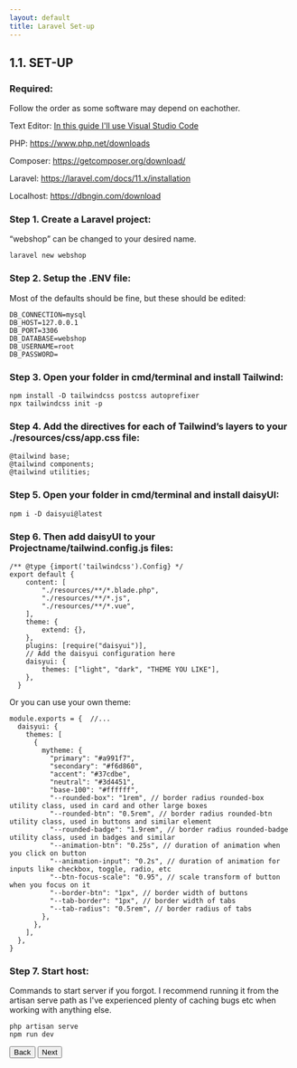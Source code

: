 ```yaml
---
layout: default
title: Laravel Set-up
---
```


<h2>1.1. SET-UP</h2>

<h3>Required:</h3>
<p>Follow the order as some software may depend on eachother.</p>
<p>Text Editor: <a href="https://code.visualstudio.com/download">In this guide I'll use Visual Studio Code</a></p>
<p>PHP: <a href="https://www.php.net/downloads">https://www.php.net/downloads</a></p>
<p>Composer: <a href="https://getcomposer.org/download/">https://getcomposer.org/download/</a></p>
<p>Laravel: <a href="https://laravel.com/docs/11.x/installation">https://laravel.com/docs/11.x/installation</a></p>
<p>Localhost: <a href="https://dbngin.com/download">https://dbngin.com/download</a></p>


<h3>Step 1. Create a Laravel project:</h3>
<p>“webshop” can be changed to your desired name.</p>
<div class="codesnippet-wrapper">
  <div class="line-numbers">
</div>
<pre class="codesnippet">
<code>laravel new webshop</code></pre></div>

<h3>Step 2. Setup the .ENV file:</h3>
<p>Most of the defaults should be fine, but these should be edited:</p>
<div class="codesnippet-wrapper">
  <div class="line-numbers">
</div>
<pre class="codesnippet">
<code>DB_CONNECTION=mysql
DB_HOST=127.0.0.1
DB_PORT=3306
DB_DATABASE=webshop
DB_USERNAME=root
DB_PASSWORD=</code></pre></div>

<h3>Step 3. Open your folder in cmd/terminal and install Tailwind:</h3>
<div class="codesnippet-wrapper">
  <div class="line-numbers">
</div>
<pre class="codesnippet">
<code>npm install -D tailwindcss postcss autoprefixer
npx tailwindcss init -p</code></pre></div>

<h3>Step 4. Add the directives for each of Tailwind’s layers to your ./resources/css/app.css file:</h3>
<div class="codesnippet-wrapper">
  <div class="line-numbers">
</div>
<pre class="codesnippet">
<code>@tailwind base;
@tailwind components;
@tailwind utilities;</code></pre></div>

<h3>Step 5. Open your folder in cmd/terminal and install daisyUI:</h3>
<div class="codesnippet-wrapper">
  <div class="line-numbers">
</div>
<pre class="codesnippet">
<code>npm i -D daisyui@latest</code></pre></div>

<h3>Step 6. Then add daisyUI to your Projectname/tailwind.config.js files:</h3>
<div class="codesnippet-wrapper">
  <div class="line-numbers">
</div>
<pre class="codesnippet">
<code>/** @type {import('tailwindcss').Config} */
export default {
    content: [
        "./resources/**/*.blade.php",
        "./resources/**/*.js",
        "./resources/**/*.vue",
    ],
    theme: {
        extend: {},
    },
    plugins: [require("daisyui")],
    // Add the daisyui configuration here
    daisyui: {
        themes: ["light", "dark", "THEME YOU LIKE"],
    },
  }</code></pre></div>

<p>Or you can use your own theme:</p>
<div class="codesnippet-wrapper">
  <div class="line-numbers">
</div>
<pre class="codesnippet"><code>module.exports = {  //...
  daisyui: {
    themes: [
      {
        mytheme: {
          "primary": "#a991f7",
          "secondary": "#f6d860",
          "accent": "#37cdbe",
          "neutral": "#3d4451",
          "base-100": "#ffffff",
          "--rounded-box": "1rem", // border radius rounded-box utility class, used in card and other large boxes
          "--rounded-btn": "0.5rem", // border radius rounded-btn utility class, used in buttons and similar element
          "--rounded-badge": "1.9rem", // border radius rounded-badge utility class, used in badges and similar
          "--animation-btn": "0.25s", // duration of animation when you click on button
          "--animation-input": "0.2s", // duration of animation for inputs like checkbox, toggle, radio, etc
          "--btn-focus-scale": "0.95", // scale transform of button when you focus on it
          "--border-btn": "1px", // border width of buttons
          "--tab-border": "1px", // border width of tabs
          "--tab-radius": "0.5rem", // border radius of tabs
        },
      },
    ],
  },
}</code></pre></div>

<h3>Step 7. Start host:</h3>
<p>Commands to start server if you forgot. I recommend running it from the artisan serve path as I've experienced plenty of caching bugs etc when working with anything else.</p>
<div class="codesnippet-wrapper">
  <div class="line-numbers">
</div>
<pre class="codesnippet">
<code>php artisan serve
npm run dev</code></pre></div>

<a href="/views/laravel/"><button>Back</button></a>
<a href="/views/laravel/components"><button>Next</button></a>
